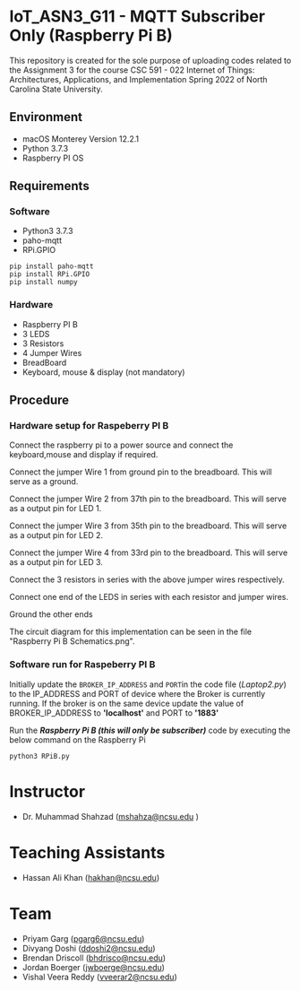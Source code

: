 # IoT_ASN3_G11 - MQTT Subscriber Only (Raspberry Pi B)

This repository is created for the sole purpose of uploading codes related to the Assignment 3 for the course CSC 591 - 022 Internet of Things: Architectures, Applications, and Implementation Spring 2022 of North Carolina State University.

## Environment
- macOS Monterey Version 12.2.1
- Python 3.7.3
- Raspberry PI OS

## Requirements
### Software
- Python3 3.7.3
- paho-mqtt
- RPi.GPIO

```
pip install paho-mqtt
pip install RPi.GPIO
pip install numpy
```

### Hardware
- Raspberry PI B
- 3 LEDS
- 3 Resistors
- 4 Jumper Wires
- BreadBoard
- Keyboard, mouse & display (not mandatory)


## Procedure
### Hardware setup for Raspeberry PI B

Connect the raspberry pi to a power source and connect the keyboard,mouse and display if required.

Connect the jumper Wire 1 from ground pin to the breadboard. This will serve as a ground.

Connect the jumper Wire 2 from 37th pin to the breadboard. This will serve as a output pin for LED 1.

Connect the jumper Wire 3 from 35th pin to the breadboard. This will serve as a output pin for LED 2.

Connect the jumper Wire 4 from 33rd pin to the breadboard. This will serve as a output pin for LED 3.

Connect the 3 resistors in series with the above jumper wires respectively.

Connect one end of the LEDS in series with each resistor and jumper wires.

Ground the other ends

The circuit diagram for this implementation can be seen in the file "Raspberry Pi B Schematics.png".

### Software run for Raspeberry PI B

Initially update the `BROKER_IP_ADDRESS` and `PORT`in the code file (*Laptop2.py*) to the IP_ADDRESS and PORT of device where the Broker is currently running. If the broker is on the same device update the value of BROKER_IP_ADDRESS to **'localhost'** and PORT to **'1883'**

Run the ***Raspberry Pi B (this will only be subscriber)*** code by executing the below command on the Raspberry Pi

```
python3 RPiB.py
```

# Instructor
- Dr. Muhammad Shahzad (mshahza@ncsu.edu )

# Teaching Assistants
- Hassan Ali Khan (hakhan@ncsu.edu)

# Team
- Priyam Garg (pgarg6@ncsu.edu)
- Divyang Doshi	(ddoshi2@ncsu.edu)
- Brendan Driscoll (bhdrisco@ncsu.edu)
- Jordan Boerger (jwboerge@ncsu.edu)
- Vishal Veera Reddy (vveerar2@ncsu.edu)
